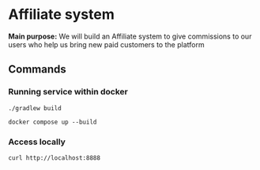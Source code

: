 # Affiliate system

**Main purpose:** We will build an Affiliate system to give commissions to our users who help us bring new paid
customers to the platform

## Commands
### Running service within docker
```shell
./gradlew build
```
```shell
docker compose up --build
```

### Access locally
```shell
curl http://localhost:8888
```


